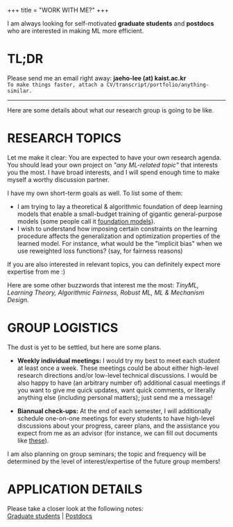 +++
title = "WORK WITH ME?"
+++
<br/>

I am always looking for self-motivated **graduate students** and **postdocs** who are interested in making ML more efficient.


# TL;DR
Please send me an email right away: __jaeho-lee (at) kaist.ac.kr__  
`To make things faster, attach a CV/transcript/portfolio/anything-similar.`

---

Here are some details about what our research group is going to be like.


# RESEARCH TOPICS
Let me make it clear: You are expected to have your own research agenda. You should lead your own project on _"any ML-related topic"_ that interests you the most. I have broad interests, and I will spend enough time to make myself a worthy discussion partner.

I have my own short-term goals as well. To list some of them:
- I am trying to lay a theoretical & algorithmic foundation of deep learning models that enable a small-budget training of gigantic general-purpose models (some people call it [foundation models](https://arxiv.org/abs/2108.07258)).
- I wish to understand how imposing certain constraints on the learning procedure affects the generalization and optimization properties of the learned model. For instance, what would be the "implicit bias" when we use reweighted loss functions? (say, for fairness reasons)

If you are also interested in relevant topics, you can definitely expect more expertise from me :)

Here are some other buzzwords that interest me the most: *TinyML,* *Learning Theory,* *Algorithmic Fairness,* *Robust ML,* *ML & Mechanism Design.*

# GROUP LOGISTICS
The dust is yet to be settled, but here are some plans.  

- **Weekly individual meetings:** I would try my best to meet each student at least once a week. These meetings could be about either high-level research directions and/or low-level technical discussions. I would be also happy to have (an arbitrary number of) additional casual meetings if you want to give me quick updates, want quick comments, or literally anything else (including personal matters); just send me a message!  

- **Biannual check-ups:** At the end of each semester, I will additionally schedule one-on-one meetings for every students to have high-level discussions about your progress, career plans, and the assistance you expect from me as an advisor (for instance, we can fill out documents like [these](https://graduatedivision.ucmerced.edu/sites/graduatedivision.ucmerced.edu/files/page/documents/expectation_scales.pdf)).

I am also planning on group seminars; the topic and frequency will be determined by the level of interest/expertise of the future group members!

# APPLICATION DETAILS

Please take a closer look at the following notes:  
[Graduate students](/candidates/) | [Postdocs](/postdocs/)